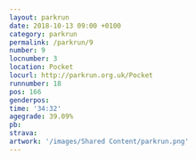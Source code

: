 ```yaml
---
layout: parkrun
date: 2018-10-13 09:00 +0100
category: parkrun
permalink: /parkrun/9
number: 9
locnumber: 3
location: Pocket
locurl: http://parkrun.org.uk/Pocket
runnumber: 18
pos: 166
genderpos: 
time: '34:32'
agegrade: 39.09%
pb: 
strava: 
artwork: '/images/Shared Content/parkrun.png'
---
```

